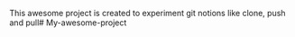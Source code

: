 This awesome project is created to experiment git notions like clone, push and pull# My-awesome-project
